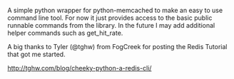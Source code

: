A simple python wrapper for python-memcached to make an easy to use command line tool.  For now it just provides access to the basic public runnable commands from the library.  In the future I may add additional helper commands such as get_hit_rate.

A big thanks to Tyler (@tghw) from FogCreek for posting the Redis Tutorial that got me started.

http://tghw.com/blog/cheeky-python-a-redis-cli/

